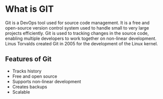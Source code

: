 # What is GIT

Git is a DevOps tool used for source code management. It is a free and open-source version control system used to handle small to very large projects efficiently. Git is used to tracking changes in the source code, enabling multiple developers to work together on non-linear development. Linus Torvalds created Git in 2005 for the development of the Linux kernel.

## Features of Git
-   Tracks history
-   Free and open source
-   Supports non-linear development
-   Creates backups
-   Scalable